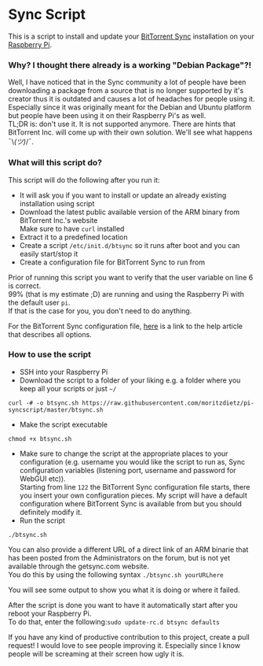 Sync Script
=======

This is a script to install and update your [BitTorrent Sync](https://www.getsync.com/) installation on your [Raspberry Pi](https://www.raspberrypi.org/).

### Why? I thought there already is a working "Debian Package"?!

Well, I have noticed that in the Sync community a lot of people have been downloading a package from a source that is no longer supported by it's creator thus it is outdated and causes a lot of headaches for people using it. Especially since it was originally meant for the Debian and Ubuntu platform but people have been using it on their Raspberry Pi's as well.  
TL;DR is: don't use it. It is not supported anymore. There are hints that BitTorrent Inc. will come up with their own solution. We'll see what happens ¯\\_(ツ)_/¯.

### What will this script do?

This script will do the following after you run it:
* It will ask you if you want to install or update an already existing installation using script
* Download the latest public available version of the ARM binary from BitTorrent Inc.'s website  
Make sure to have ```curl``` installed  
* Extract it to a predefined location
* Create a script ```/etc/init.d/btsync``` so it runs after boot and you can easily start/stop it
* Create a configuration file for BitTorrent Sync to run from

Prior of running this script you want to verify that the user variable on line 6 is correct.  
99% (that is my estimate ;D) are running and using the Raspberry Pi with the default user ```pi```.  
If that is the case for you, you don't need to do anything.

For the BitTorrent Sync configuration file, [here](http://help.getsync.com/customer/portal/articles/2018454-running-sync-in-configuration-mode) is a link to the help article that describes all options.

### How to use the script

* SSH into your Raspberry Pi
* Download the script to a folder of your liking e.g. a folder where you keep all your scripts or just ```~/```
```
curl -# -o btsync.sh https://raw.githubusercontent.com/moritzdietz/pi-syncscript/master/btsync.sh
```
* Make the script executable
```
chmod +x btsync.sh
```
* Make sure to change the script at the appropriate places to your configuration (e.g. username you would like the script to run as, Sync configuration variables (listening port, username and password for WebGUI etc)).  
Starting from line ```122``` the BitTorrent Sync configuration file starts, there you insert your own configuration pieces.
My script will have a default configuration where BitTorrent Sync is available from but you should definitely modify it.
* Run the script
```
./btsync.sh
```
You can also provide a different URL of a direct link of an ARM binarie that has been posted from the Administrators on the forum, but is not yet available through the getsync.com website.  
You do this by using the following syntax ```./btsync.sh yourURLhere``` 

You will see some output to show you what it is doing or where it failed.  

After the script is done you want to have it automatically start after you reboot your Raspberry Pi.  
To do that, enter the following:```sudo update-rc.d btsync defaults```


If you have any kind of productive contribution to this project, create a pull request! I would love to see people improving it. Especially since I know people will be screaming at their screen how ugly it is.
